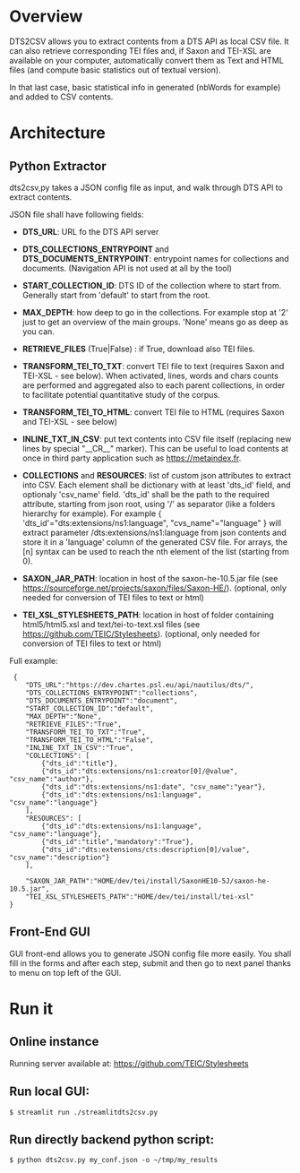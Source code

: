 # Overview

DTS2CSV allows you to extract contents from a DTS API as local CSV file.
It can also retrieve corresponding TEI files and, if Saxon and TEI-XSL are available on your computer, automatically convert them as Text and HTML files (and compute basic statistics out of textual version).

In that last case, basic statistical info in generated (nbWords for example) and added to CSV contents.

# Architecture

## Python Extractor
dts2csv,py takes a JSON config file as input, and walk through DTS API to extract contents.

JSON file shall have following fields:
- __DTS_URL__: URL fo the DTS API server
- __DTS_COLLECTIONS_ENTRYPOINT__ and __DTS_DOCUMENTS_ENTRYPOINT__: entrypoint names for collections and documents. 
(Navigation API is not used at all by the tool)
- __START_COLLECTION_ID__: DTS ID of the collection where to start from. Generally start from 'default' to start from the root.
- __MAX_DEPTH__: how deep to go in the collections. For example stop at '2' just to get an overview of the main groups. 'None' means go as deep as you can.
- __RETRIEVE_FILES__ (True|False) : if True, download also TEI files.
- __TRANSFORM_TEI_TO_TXT__: convert TEI file to text (requires Saxon and TEI-XSL - see below). When activated, lines, words and chars counts are performed and aggregated also to each parent collections, in order to facilitate potential quantitative study of the corpus.
- __TRANSFORM_TEI_TO_HTML__: convert TEI file to HTML (requires Saxon and TEI-XSL - see below)
- __INLINE_TXT_IN_CSV__: put text contents into CSV file itself (replacing new lines by special "\_\_CR\_\_" marker). This can be useful to load contents at once in third party application such as https://metaindex.fr.

- __COLLECTIONS__ and __RESOURCES__: list of custom json attributes to extract into CSV. Each element shall be  dictionary with at least 'dts_id' field, and optionaly 'csv_name' field.
'dts_id' shall be the path to the required attribute, starting from json root, using '/' as separator (like a folders hierarchy for example). 
For example { 'dts_id'="dts:extensions/ns1:language", "cvs_name"="language" } will extract parameter <root>/dts:extensions/ns1:language from json contents and store it in a 'language' column of the generated CSV file.
For arrays, the <param>[n] syntax can be used to reach the nth element of the list (starting from 0).

 - __SAXON_JAR_PATH__: location in host of the saxon-he-10.5.jar file (see https://sourceforge.net/projects/saxon/files/Saxon-HE/). (optional, only needed for conversion of TEI files to text or html)
 - __TEI_XSL_STYLESHEETS_PATH__: location in host of folder containing html5/html5.xsl and text/tei-to-text.xsl files (see https://github.com/TEIC/Stylesheets). (optional, only needed for conversion of TEI files to text or html)
 
Full example:

```
 {
    "DTS_URL":"https://dev.chartes.psl.eu/api/nautilus/dts/",
    "DTS_COLLECTIONS_ENTRYPOINT":"collections",
    "DTS_DOCUMENTS_ENTRYPOINT":"document",
    "START_COLLECTION_ID":"default",
    "MAX_DEPTH":"None",
    "RETRIEVE_FILES":"True",
    "TRANSFORM_TEI_TO_TXT":"True",
    "TRANSFORM_TEI_TO_HTML":"False",
    "INLINE_TXT_IN_CSV":"True",
    "COLLECTIONS": [
        {"dts_id":"title"},
        {"dts_id":"dts:extensions/ns1:creator[0]/@value", "csv_name":"author"},
        {"dts_id":"dts:extensions/ns1:date", "csv_name":"year"},
        {"dts_id":"dts:extensions/ns1:language", "csv_name":"language"}
    ],
    "RESOURCES": [
        {"dts_id":"dts:extensions/ns1:language", "csv_name":"language"},
        {"dts_id":"title","mandatory":"True"},
        {"dts_id":"dts:extensions/cts:description[0]/value", "csv_name":"description"}
    ],
    
    "SAXON_JAR_PATH":"HOME/dev/tei/install/SaxonHE10-5J/saxon-he-10.5.jar",
    "TEI_XSL_STYLESHEETS_PATH":"HOME/dev/tei/install/tei-xsl"
}
```

## Front-End GUI

GUI front-end allows you to generate JSON config file more easily. You shall fill in the forms and after each step, submit and then go to next panel thanks to menu on top left of the GUI.
 
# Run it
 
## Online instance
Running server available at: https://github.com/TEIC/Stylesheets

## Run local GUI:
 ```
 $ streamlit run ./streamlitdts2csv.py
 ```
 
## Run directly backend python script:
```
$ python dts2csv.py my_conf.json -o ~/tmp/my_results
```
 
 
 
 
